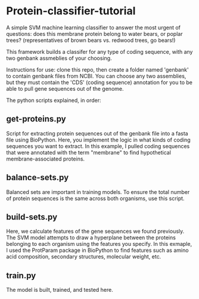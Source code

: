 # Protein-classifier-tutorial
A simple SVM machine learning classifier to answer the most urgent of questions: does this membrane protein belong to water bears, or poplar trees? (representatives of brown bears vs. redwood trees, go bears!)

This framework builds a classifer for any type of coding sequence, with any two genbank assmeblies of your choosing. 

Instructions for use: clone this repo, then create a folder named 'genbank' to contain genbank files from NCBI. You can choose any two assemblies, but they must contain the 'CDS' (coding sequence) annotation for you to be able to pull gene sequences out of the genome.

The python scripts explained, in order:
## get-proteins.py
Script for extracting protein sequences out of the genbank file into a fasta file using BioPython. Here, you implement the logic in what kinds of coding sequences you want to extract. In this example, I pulled coding sequences that were annotated with the term "membrane" to find hypothetical membrane-associated proteins.

## balance-sets.py
Balanced sets are important in training models. To ensure the total number of protein sequences is the same across both organisms, use this script.

## build-sets.py
Here, we calculate features of the gene sequences we found previously. The SVM model attempts to draw a hyperplane between the proteins belonging to each organism using the features you specify. In this exmaple, I used the ProtParam package in BioPython to find features such as amino acid composition, secondary structures, molecular weight, etc. 

## train.py
The model is built, trained, and tested here. 
